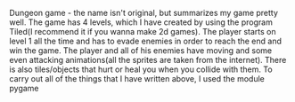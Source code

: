 Dungeon game - the name isn't original, but summarizes my game pretty well. The game has 4 levels, which I have created by using the program Tiled(I recommend it if you wanna make 2d games). The player starts on level 1 all the time and has to evade enemies in order to reach the end and win the game. The player and all of his enemies have moving and some even attacking animations(all the sprites are taken from the internet). There is also tiles/objects that hurt or heal you when you collide with them. To carry out all of the things that I have written above, I used the module pygame
